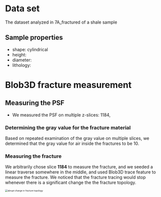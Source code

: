 # Data set
The dataset analyzed in 7A_fractured of a shale sample

## Sample properties
- shape: cylindrical
- height: 
- diameter: 
- lithology:

# Blob3D fracture measurement
## Measuring the PSF
- We measured the PSF on multiple z-slices: 1184, 

### Determining the gray value for the fracture material
Based on repeated examination of the gray value on multiple slices, we determined that the gray value for air inside the fractures to be 10. 

### Measuring the fracture
We arbitrarily chose slice **1184** to measure the fracture, and we seeded a linear traverse somewhere in the middle, and used Blob3D trace feature to measure the fracture. We noticed that the fracture tracing would stop whenever there is a significant change the the fracture topology. 

<img src="images/slice 1184 abrupt change in fracture topology.png" alt="abrupt change in fracture topology" style="zoom:50%;" />